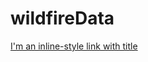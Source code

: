 # wildfireData
[I'm an inline-style link with title](https://catalog.data.gov/dataset/tiger-line-shapefile-2016-state-california-current-census-tract-state-based "CA census tracts")
